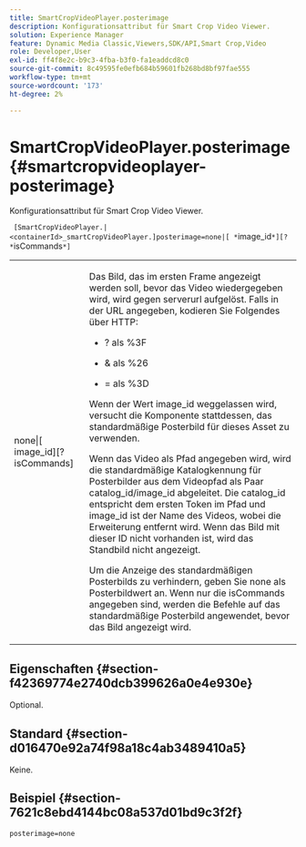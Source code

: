 ```yaml
---
title: SmartCropVideoPlayer.posterimage
description: Konfigurationsattribut für Smart Crop Video Viewer.
solution: Experience Manager
feature: Dynamic Media Classic,Viewers,SDK/API,Smart Crop,Video
role: Developer,User
exl-id: ff4f8e2c-b9c3-4fba-b3f0-fa1eaddcd8c0
source-git-commit: 8c49595fe0efb684b59601fb268bd8bf97fae555
workflow-type: tm+mt
source-wordcount: '173'
ht-degree: 2%

---
```


# SmartCropVideoPlayer.posterimage{#smartcropvideoplayer-posterimage}

Konfigurationsattribut für Smart Crop Video Viewer.

` [SmartCropVideoPlayer.|<containerId>_smartCropVideoPlayer.]posterimage=none|[ *`image_id`*][? *`isCommands`*]`

<table id="table_C616483932C2482CA9794DDD7313FD7C"> 
 <tbody> 
  <tr> 
   <td colname="col1"> <p> <span class="codeph"> none|[<span class="varname"> image_id</span>][?<span class="varname"> isCommands</span>]</span> </p> </td> 
   <td colname="col2"> <p> Das Bild, das im ersten Frame angezeigt werden soll, bevor das Video wiedergegeben wird, wird gegen <span class="codeph"> serverurl</span> aufgelöst. Falls in der URL angegeben, kodieren Sie Folgendes über HTTP: </p> <p> 
     <ul id="ul_B38A687CEFE64C68A0B2C227A68A458F"> 
      <li id="li_E7AE1BDAC17E49E0B7ACF89C5C0529F0"> <p> <span class="codeph"> ?</span> als <span class="codeph"> %3F</span> </p> </li> 
      <li id="li_391CCF067F734480B2B4AFC9760C479A"> <p> <span class="codeph"> &amp;</span> als <span class="codeph"> %26</span> </p> </li> 
      <li id="li_6824B66A55554C5A8B12874DCF5BFAEE"> <p> <span class="codeph"> =</span> als <span class="codeph"> %3D</span> </p> </li> 
     </ul> </p> <p>Wenn der Wert <span class="codeph"><span class="varname"> image_id</span></span> weggelassen wird, versucht die Komponente stattdessen, das standardmäßige Posterbild für dieses Asset zu verwenden. </p> <p>Wenn das Video als Pfad angegeben wird, wird die standardmäßige Katalogkennung für Posterbilder aus dem Videopfad als Paar <span class="codeph"> catalog_id/image_id</span> abgeleitet. Die <span class="codeph"> catalog_id</span> entspricht dem ersten Token im Pfad und <span class="codeph"> image_id</span> ist der Name des Videos, wobei die Erweiterung entfernt wird. Wenn das Bild mit dieser ID nicht vorhanden ist, wird das Standbild nicht angezeigt. </p> <p>Um die Anzeige des standardmäßigen Posterbilds zu verhindern, geben Sie <span class="codeph"> none</span> als Posterbildwert an. Wenn nur die <span class="codeph"><span class="varname"> isCommands</span></span> angegeben sind, werden die Befehle auf das standardmäßige Posterbild angewendet, bevor das Bild angezeigt wird. </p> </td> 
  </tr> 
 </tbody> 
</table>

## Eigenschaften {#section-f42369774e2740dcb399626a0e4e930e}

Optional.

## Standard {#section-d016470e92a74f98a18c4ab3489410a5}

Keine.

## Beispiel {#section-7621c8ebd4144bc08a537d01bd9c3f2f}

```
posterimage=none
```
